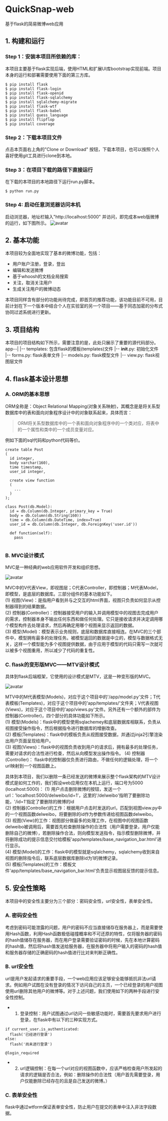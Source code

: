 # QuickSnap-web
基于flask的简易微博web应用

## 1. 构建和运行
  ### Step 1：安装本项目所依赖的库：
  本项目主要基于flask实现后端，使用HTML和扩展UI库bootstrap实现前端。项目本身的运行和部署需要使用下面的第三方库。
  
  ```
  $ pip install flask
  $ pip install flask-login
  $ pip install flask-openid
  $ pip install flask-sqlalchemy
  $ pip install sqlalchemy-migrate
  $ pip install flask-wtf
  $ pip install flask-babel
  $ pip install guess_language
  $ pip install flipflop
  $ pip install coverage
  ```
  
  ### Step 2：下载本项目文件
  点击本页面右上角的"Clone or Download" 按钮，下载本项目，也可以按照个人喜好使用git工具进行clone到本地。
  
  ### Step 3：在项目下载的路径下直接运行
  在下载的本项目的本地路径下运行run.py脚本。
  
  ```
  $ python run.py
  ```
  
  ### Step 4: 启动任意浏览器访问本机
  启动浏览器，地址栏输入"http://localhost:5000" 并访问，即完成本web版微博的运行，如下图所示。
  ![avatar](https://github.com/Happyxianyueveryday/Computer-Vision-demo/blob/master/Demo_2/pics/QQ%E6%88%AA%E5%9B%BE20190410204225.png)
  
  
  ## 2. 基本功能
  本项目较为全面地实现了基本的微博功能，包括：
  
  + 用户账户注册，登录，登出
  + 编辑和发送微博
  + 基于whoosh的文档全局搜索
  + 关注，取消关注用户
  + 生成关注用户的微博动态
  
  本项目同样含有部分的功能尚待完成，即首页的推荐功能，该功能目前不可用，目前计划在下一个版本中结合个人在实验室的另一个项目——基于同态加密的分布式协同过滤系统进行更新。
  
 
  ## 3. 项目结构
  本项目的项目结构如下所示，需要注意的是，此处只展示了重要的源代码部分。
  app--|
       |-- templates: 包含flask的模板(templates)文件
       |-- __init__.py: 初始化文件
       |-- forms.py: flask表单文件
       |-- models.py: flask模型文件
       |-- view.py: flask视图层文件
  
  
  ## 4. flask基本设计思想
  
  ### A. ORM的基本思想
  ORM全称是：Object Relational Mapping(对象关系映射)，其概念是是将关系型数据库中的表和面向对象程序设计中的对象联系起来，具体而言：
  
  > ORM将关系型数据库中的一个表和面向对象程序中的一个类对应，将表中的一个属性和类中的一个成员变量对应。
  
  例如下面的sql代码和python代码等价。
  
  ```
  create table Post       
  (
    id integer,     
    body varchar(160),  
    time timestamp,      
    user_id integer,
    
    create view function 
    (
      ...
    )
  );
  ```
  
  ```
  class Post(db.Model):
    id = db.Column(db.Integer, primary_key = True)                              
    body = db.Column(db.String(160))                                            
    time = db.Column(db.DateTime, index=True)
    user_id = db.Column(db.Integer, db.ForeignKey('user.id'))                   
    
    def function(self):
      pass
    
  ```
  
  ### B. MVC设计模式
  MVC是一种经典的web应用软件开发和组织思想。
  
  ![avatar](https://github.com/Happyxianyueveryday/Computer-Vision-demo/blob/master/Demo_2/pics/MVC.png)
  
  MVC中的V代表View，即视图层；C代表Controller，即控制器；M代表Model，即模型，是底层的数据库。三部分组件的基本功能如下。  
  (1) 视图(View)：是指用户看到并与之交互的html界面，视图只负责如何显示从控制器得到的结果数据。  
  (2) 控制器(Controller)：控制器接受用户的输入并调用模型中的视图去完成用户的需求，控制器本身不输出任何东西和做任何处理。它只是接收请求并决定调用哪个模型构件去处理请求，然后再确定用哪个视图来显示返回的数据。  
  (3) 模型(Model)：模型表示业务规则，底层和数据库直接相连。在MVC的三个部件中，模型拥有最多的处理任务。被模型返回的数据是中立的，模型与数据格式无关，这样一个模型能为多个视图提供数据，由于应用于模型的代码只需写一次就可以被多个视图重用，所以减少了代码的重复性。  
  
  ### C. flask的变形版MVC——MTV设计模式
  具体到flask后端框架，它使用的设计模式是MTV，这是一种变形版的MVC。
  
   ![avatar](https://github.com/Happyxianyueveryday/Computer-Vision-demo/blob/master/Demo_2/pics/MTV.png)
   
  MTV中的M代表模型(Models)，对应于这个项目中的'/app/model.py'文件；T代表模板(Templates)，对应于这个项目中的'app/templates/'文件夹；V代表视图(Views)，对应于这个项目中的'app/views.py'文件。另外还有一个额外的部件为控制器(Controller)，四个部分的具体功能如下所示。  
  (1) 模型(Models)：flask中的模型使用sqlachemey和底层数据库相联系，负责从视图接受操作指令，然后根据指令进行数据库的增删改查。  
  (2) 模板(Templates)：flask中的模板负责从视图接受数据，并通过jinja2引擎渲染出用户页面呈现给用户。  
  (3) 视图(Views)：flask中的视图负责收到用户的请求后，拥有最多的处理任务，需要对请求的合法性进行检查，然后从向模型发出操作指令。
  (4) 控制器(Controller)： flask中的控制器仅负责进行路由，不做任何的逻辑处理，将一个url映射到一个视图函数上。

  
  具体到本项目，我们以删除一条已经发送的微博来展示整个flask架构的MTV设计模式是如何工作的，我们假设web应用仅在本机上运行，端口号为5000 (localhost:5000)：
  (1) 用户点击删除微博的按钮，发送一个url：'localhost:5000/delweibo/id=1'，这里的'/delweibo'指明了要删除功能，'/id=1'指定了要删除的微博的id  
  (2) 控制器(Controller)的工作：根据用户点击时发送的url，匹配到视图view.py中的一个视图函数delweibo，将要删除的id作为参数传递给视图函数delweibo。   (3) 视图(View)的工作：视图部分做最多的处理工作，在视图中的视图函数delweibo被调用后，需要首先检查删除操作的合法性（用户需要登录，用户仅能删除自己的微博），若删除操作合法，则向模型发送指令，指示模型删除微博，并将删除成功的提示信息交付给模板'app/templates/base_navigation_bar.html'进行显示。  
  (4) 模型(Model)的工作：flask中的模型就是sqlalchemy，sqlalchemy收到来自视图的删除指令后，联系底层数据库删除id为1的微博记录。  
  (5) 模板(Templates)的工作：模板文件'app/templates/base_navigation_bar.html'负责显示视图层反馈的提示信息。  
 
  
  ## 5. 安全性策略
  
  本项目中的安全性主要分为三个部分：密码安全性，url安全性，表单安全性。
  
  ### A. 密码安全性
  考虑到密码可能泄露的问题，用户的密码不应当直接储存在服务器上，而是需要使用Hash函数，利用Hash函数极低碰撞概率和不可还原的特性，仅将服务器的密码的hash值储存在服务器，而在用户登录需要验证密码的时候，先在本地计算密码的hash值，然后将hash值发送给服务器，在服务器中将用户输入的密码的hash值和服务器存储的正确密码的hash值进行比对来判断正确性。
  
  ### B. url安全性
  url是用户发起请求的重要手段，一个web应用应该足够安全能够抵抗非法url请求。例如用户试图在没有登录的情况下访问自己的主页，一个已经登录的用户视图使用url删除其他用户的微博等。对于上述问题，我们使用如下的两种手段进行安全性控制。
  
  + 1. 登录控制：用户试图通过url访问一些敏感功能时，需要首先要求用户进行登录，在flask中有以下的三种实现方式。
  
  ```
  if current_user.is_authenticated:
    flash('已经进行登录')
  else:
    flash('尚未进行登录')
  ```
  
  ```
  @login_required
  ```
  
  + 2. url逻辑控制：在每一个url对应的视图函数中，应该严格检查用户所发起的请求的逻辑是否合法，例如：删除操作的合法性（用户首先需要登录，用户仅能删除已经存在的且是自己发送的微博。）
  
  ### C. 表单安全性
  flask中通过wtform保证表单安全性，防止用户在提交的表单中注入非法字段数据。
  
  
  
  
  
  
